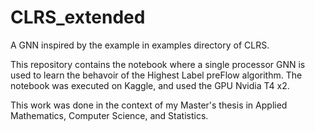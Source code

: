 # CLRS_extended
A GNN inspired by the example in examples directory of CLRS.

This repository contains the notebook where a single processor GNN is used to learn the behavoir of the Highest Label preFlow algorithm.
The notebook was executed on Kaggle, and used the GPU Nvidia T4 x2.

This work was done in the context of my Master's thesis in Applied Mathematics, Computer Science, and Statistics.
